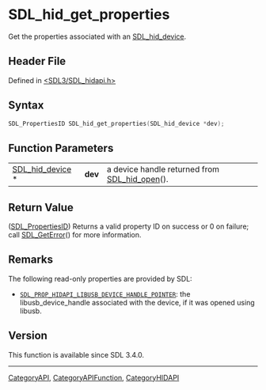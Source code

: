 # SDL_hid_get_properties

Get the properties associated with an [SDL_hid_device](SDL_hid_device).

## Header File

Defined in [<SDL3/SDL_hidapi.h>](https://github.com/libsdl-org/SDL/blob/main/include/SDL3/SDL_hidapi.h)

## Syntax

```c
SDL_PropertiesID SDL_hid_get_properties(SDL_hid_device *dev);
```

## Function Parameters

|                                    |         |                                                               |
| ---------------------------------- | ------- | ------------------------------------------------------------- |
| [SDL_hid_device](SDL_hid_device) * | **dev** | a device handle returned from [SDL_hid_open](SDL_hid_open)(). |

## Return Value

([SDL_PropertiesID](SDL_PropertiesID)) Returns a valid property ID on
success or 0 on failure; call [SDL_GetError](SDL_GetError)() for more
information.

## Remarks

The following read-only properties are provided by SDL:

- [`SDL_PROP_HIDAPI_LIBUSB_DEVICE_HANDLE_POINTER`](SDL_PROP_HIDAPI_LIBUSB_DEVICE_HANDLE_POINTER):
  the libusb_device_handle associated with the device, if it was opened
  using libusb.

## Version

This function is available since SDL 3.4.0.

----
[CategoryAPI](CategoryAPI), [CategoryAPIFunction](CategoryAPIFunction), [CategoryHIDAPI](CategoryHIDAPI)

